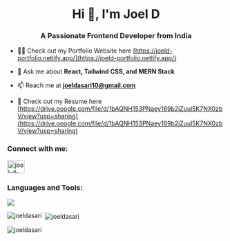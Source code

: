 <h1 align="center">Hi 👋, I'm Joel D</h1>
<h3 align="center">A Passionate Frontend Developer from India</h3>

- 👨‍💻 Check out my Portfolio Website here [https://joeld-portfolio.netlify.app/](https://joeld-portfolio.netlify.app/)

- 💬 Ask me about **React, Tailwind CSS, and MERN Stack**

- 📫 Reach me at **joeldasari10@gmail.com**

- 📄 Check out my Resume here [https://drive.google.com/file/d/1bAQNH153PNaey169b2jZuul5K7NX0zbV/view?usp=sharing](https://drive.google.com/file/d/1bAQNH153PNaey169b2jZuul5K7NX0zbV/view?usp=sharing)

<h3 align="left">Connect with me:</h3>
<p align="left">
<a href="https://linkedin.com/in/joel-d-244713285" target="blank"><img align="center" src="https://skillicons.dev/icons?i=linkedin" alt="joel-d-244713285" height="30" width="40" /></a>
</p>

<h3 align="left">Languages and Tools:</h3>
<p align="left"><img src="https://skillicons.dev/icons?i=html,css,sass,javascript,react,tailwindcss,nodejs,expressjs,mongodb,firebase,postman"/> </p>

<p><img align="left" src="https://github-readme-stats.vercel.app/api/top-langs?username=joeldasari&show_icons=true&locale=en&layout=compact&cache_seconds=0" alt="joeldasari" /></p>

<p>&nbsp;<img align="center" src="https://github-readme-stats.vercel.app/api?username=joeldasari&show_icons=true&locale=en&cache_seconds=0" alt="joeldasari" /></p>

<p><img align="center" src="https://github-readme-streak-stats.herokuapp.com/?user=joeldasari&cache_seconds=0" alt="joeldasari" /></p>
